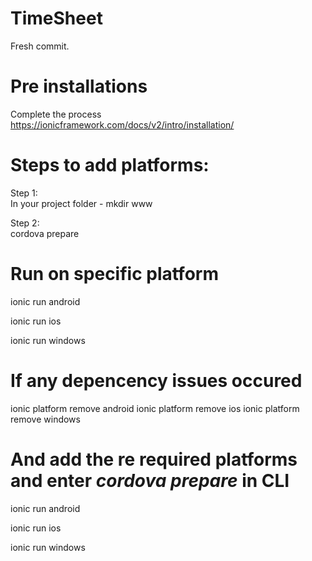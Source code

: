 # TimeSheet
Fresh commit.

# Pre installations
Complete the process https://ionicframework.com/docs/v2/intro/installation/

# Steps to add platforms:
Step 1:    
In your project folder - mkdir www 

Step 2:   
cordova prepare

# Run on specific platform  

ionic run android 

ionic run ios 

ionic run windows 

# If any depencency issues occured 

ionic platform remove android
ionic platform remove ios
ionic platform remove windows

# And add the re required platforms and enter *cordova prepare* in CLI

ionic run android 

ionic run ios 

ionic run windows 


